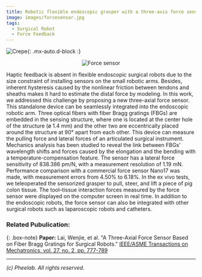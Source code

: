 ```yaml
---
title: Robotic flexible endoscopic grasper with a three-axis force sensor
image: images/forcesensor.jpg
tags:
  - Surgical Robot
  - Force Feedback
---
```

![Crepe](https://pheelab.github.io/images/forcesensor.png){: .mx-auto.d-block :}

<p align="center">
  <img src="https://pheelab.github.io/images/forcesensor.png" alt="Force sensor">
</p>

Haptic feedback is absent in flexible endoscopic surgical robots due to the size constraint of installing sensors on the small robotic arms. Besides, inherent hysteresis caused by the nonlinear friction between tendons and sheaths makes it hard to estimate the distal force by modeling. In this work, we addressed this challenge by proposing a new three-axial force sensor. This standalone device can be seamlessly integrated into the endoscopic robotic arm. Three optical fibers with fiber Bragg gratings (FBGs) are embedded in the sensing structure, where one is located at the center hole of the structure (ø 1.4 mm) and the other two are eccentrically placed around the structure at 90° apart from each other. This device can measure the pulling force and lateral forces of an articulated surgical instrument. Mechanics analysis has been studied to reveal the link between FBGs’ wavelength shifts and forces caused by the elongation and the bending with a temperature-compensation feature. The sensor has a lateral force sensitivity of 838.386 pm/N, with a measurement resolution of 1.19 mN. Performance comparison with a commercial force sensor Nano17 was made, with measurement errors from 4.50% to 6.18%. In the ex vivo tests, we teleoperated the sensorized grasper to pull, steer, and lift a piece of pig colon tissue. The tool–tissue interaction forces measured by the force sensor were displayed on the computer screen in real time. In addition to the endoscopic robots, the force sensor can also be integrated with other surgical robots such as laparoscopic robots and catheters.

### Related Pubulication:

{: .box-note}
**Paper:** Lai, Wenjie, et al. "A Three-Axial Force Sensor Based on Fiber Bragg Gratings for Surgical Robots."  [ IEEE/ASME Transactions on Mechatronics, vol. 27, no. 2, pp. 777-789](https://ieeexplore.ieee.org/document/9397319)

--- 
*(c)  Pheelab. All rights reserved.*
